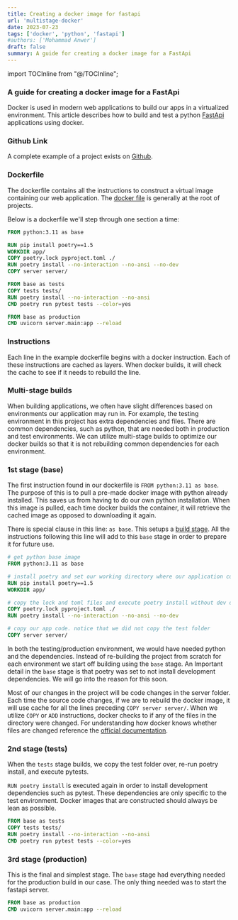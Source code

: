 ```yaml
---
title: Creating a docker image for fastapi
url: 'multistage-docker'
date: 2023-07-23
tags: ['docker', 'python', 'fastapi']
#authors: ['Mohammad Anwer']
draft: false
summary: A guide for creating a docker image for a FastApi
---
```

import TOCInline from "@/TOCInline";

<TOCInline toc={props.toc} exclude="Overview" toHeading={2} />

### A guide for creating a docker image for a FastApi
Docker is used in modern web applications to build our apps in a virtualized environment. This article describes how to 
build and test a python [FastApi](https://fastapi.tiangolo.com/) applications using docker. 

### Github Link
A complete example of a project exists on [Github](https://github.com/mohanwer/fastapi-redis-example).

### Dockerfile
The dockerfile contains all the instructions to construct a virtual image containing our web application. The 
[docker file](https://github.com/mohanwer/fastapi-redis-example/blob/master/Dockerfile) is generally at the root 
of projects.

Below is a dockerfile we'll step through one section a time:
```dockerfile
FROM python:3.11 as base

RUN pip install poetry==1.5
WORKDIR app/
COPY poetry.lock pyproject.toml ./
RUN poetry install --no-interaction --no-ansi --no-dev
COPY server server/

FROM base as tests
COPY tests tests/
RUN poetry install --no-interaction --no-ansi
CMD poetry run pytest tests --color=yes

FROM base as production
CMD uvicorn server.main:app --reload
```

### Instructions
Each line in the example dockerfile begins with a docker instruction. Each of these instructions are cached as layers. 
When docker builds, it will check the cache to see if it needs to rebuild the line. 

### Multi-stage builds
When building applications, we often have slight differences based on environments our application may run in. 
For example, the testing environment in this project has extra dependencies and files. There are common dependencies, 
such as python, that are needed both in production and test environments. We can utilize multi-stage builds to 
optimize our docker builds so that it is not rebuilding common dependencies for each environment.

### 1st stage (base)
The first instruction found in our dockerfile is `FROM python:3.11 as base`. The purpose of this is to pull a pre-made
docker image with python already installed. This saves us from having to do our own python installation. When this image
is pulled, each time docker builds the container, it will retrieve the cached image as opposed to downloading it again.

There is special clause in this line: `as base`. This setups a [build stage](https://docs.docker.com/build/building/multi-stage/#name-your-build-stages).
All the instructions following this line will add to this `base` stage in order to prepare it for future use.

```dockerfile
# get python base image
FROM python:3.11 as base  

# install poetry and set our working directory where our application code goes
RUN pip install poetry==1.5
WORKDIR app/

# copy the lock and toml files and execute poetry install without dev depedencies
COPY poetry.lock pyproject.toml ./
RUN poetry install --no-interaction --no-ansi --no-dev

# copy our app code. notice that we did not copy the test folder
COPY server server/
```

In both the testing/production environment, we would have needed python and the dependencies. 
Instead of re-building the project from scratch for each environment we start off building using the `base` stage. An
Important detail in the `base` stage is that poetry was set to not install development dependencies. We will go into 
the reason for this soon.

Most of our changes in the project will be code changes in the server folder. Each time the source code changes, if we 
are to rebuild the docker image, it will use cache for all the lines preceding `COPY server server/`.
When we utilize `COPY` or `ADD` instructions, docker checks to if any of the files in the directory were changed. For
understanding how docker knows whether files are changed reference the [official documentation](https://docs.docker.com/develop/develop-images/dockerfile_best-practices/#leverage-build-cache).

### 2nd stage (tests)
When the `tests` stage builds, we copy the test folder over, re-run poetry install, and execute pytests. 

`RUN poetry install` is executed again in order to install development dependencies such as pytest. These dependencies
are only specific to the test environment. Docker images that are constructed should always be lean as possible.

```dockerfile
FROM base as tests
COPY tests tests/
RUN poetry install --no-interaction --no-ansi
CMD poetry run pytest tests --color=yes
```

### 3rd stage (production)
This is the final and simplest stage. The `base` stage had everything needed for the production build in our case. The
only thing needed was to start the fastapi server.

```dockerfile
FROM base as production
CMD uvicorn server.main:app --reload
```